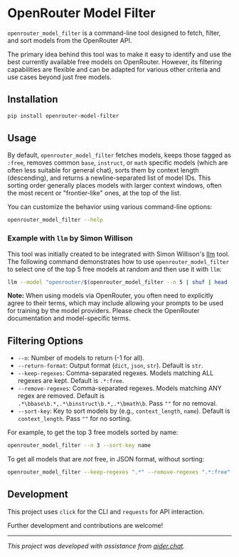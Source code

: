 # OpenRouter Model Filter

`openrouter_model_filter` is a command-line tool designed to fetch, filter, and sort models from the OpenRouter API.

The primary idea behind this tool was to make it easy to identify and use the best currently available free models on OpenRouter. However, its filtering capabilities are flexible and can be adapted for various other criteria and use cases beyond just free models.

## Installation

```bash
pip install openrouter-model-filter
```

## Usage

By default, `openrouter_model_filter` fetches models, keeps those tagged as `:free`, removes common `base`, `instruct`, or `math` specific models (which are often less suitable for general chat), sorts them by context length (descending), and returns a newline-separated list of model IDs. This sorting order generally places models with larger context windows, often the most recent or "frontier-like" ones, at the top of the list.

You can customize the behavior using various command-line options:

```bash
openrouter_model_filter --help
```

### Example with `llm` by Simon Willison

This tool was initially created to be integrated with Simon Willison's [llm](https://github.com/simonw/llm/) tool. The following command demonstrates how to use `openrouter_model_filter` to select one of the top 5 free models at random and then use it with `llm`:

```bash
llm --model "openrouter/$(openrouter_model_filter --n 5 | shuf | head -n 1)" "Hi, please tell me which model you are and what company made you."
```

**Note:** When using models via OpenRouter, you often need to explicitly agree to their terms, which may include allowing your prompts to be used for training by the model providers. Please check the OpenRouter documentation and model-specific terms.

## Filtering Options

- `--n`: Number of models to return (-1 for all).
- `--return-format`: Output format (`dict`, `json`, `str`). Default is `str`.
- `--keep-regexes`: Comma-separated regexes. Models matching ALL regexes are kept. Default is `.*:free`.
- `--remove-regexes`: Comma-separated regexes. Models matching ANY regex are removed. Default is `.*\bbase\b.*,.*\binstruct\b.*,.*\bmath\b`. Pass `""` for no removal.
- `--sort-key`: Key to sort models by (e.g., `context_length`, `name`). Default is `context_length`. Pass `""` for no sorting.

For example, to get the top 3 free models sorted by name:
```bash
openrouter_model_filter --n 3 --sort-key name
```

To get all models that are *not* free, in JSON format, without sorting:
```bash
openrouter_model_filter --keep-regexes ".*" --remove-regexes ".*:free" --return-format json --sort-key ""
```

## Development

This project uses `click` for the CLI and `requests` for API interaction.

Further development and contributions are welcome!

---
_This project was developed with assistance from [aider.chat](https://github.com/Aider-AI/aider/)._
